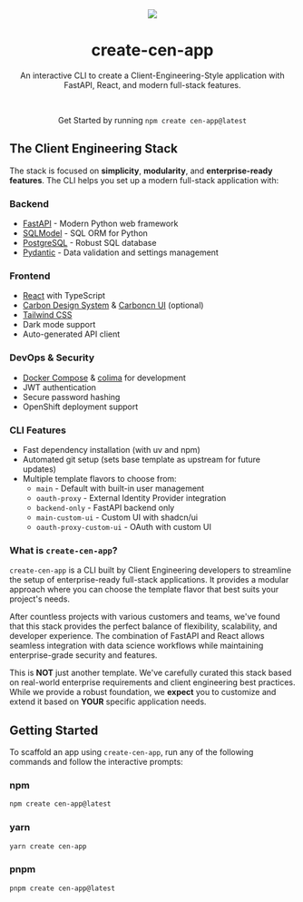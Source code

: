 <div align="center">
<img src="https://raw.githubusercontent.com/felixpahlke/create-cen-app/main/resources/bee.png">
</div>

<h1 align="center">
  create-cen-app
</h1>

<p align="center">
  An interactive CLI to create a Client-Engineering-Style application with FastAPI, React, and modern full-stack features.
</p>

<br/>

<p align="center">Get Started by running <code>npm create cen-app@latest</code></p>

<h2 id="about">The Client Engineering Stack</h2>

The stack is focused on **simplicity**, **modularity**, and **enterprise-ready features**. The CLI helps you set up a modern full-stack application with:

### Backend

- [FastAPI](https://fastapi.tiangolo.com) - Modern Python web framework
- [SQLModel](https://sqlmodel.tiangolo.com) - SQL ORM for Python
- [PostgreSQL](https://www.postgresql.org) - Robust SQL database
- [Pydantic](https://docs.pydantic.dev) - Data validation and settings management

### Frontend

- [React](https://react.dev) with TypeScript
- [Carbon Design System](https://carbondesignsystem.com/) & [Carboncn UI](https://www.carboncn.dev/) (optional)
- [Tailwind CSS](https://tailwindcss.com)
- Dark mode support
- Auto-generated API client

### DevOps & Security

- [Docker Compose](https://www.docker.com) & [colima](https://github.com/abiosoft/colima/) for development
- JWT authentication
- Secure password hashing
- OpenShift deployment support

### CLI Features

- Fast dependency installation (with uv and npm)
- Automated git setup (sets base template as upstream for future updates)
- Multiple template flavors to choose from:
  - `main` - Default with built-in user management
  - `oauth-proxy` - External Identity Provider integration
  - `backend-only` - FastAPI backend only
  - `main-custom-ui` - Custom UI with shadcn/ui
  - `oauth-proxy-custom-ui` - OAuth with custom UI

### What is `create-cen-app`?

`create-cen-app` is a CLI built by Client Engineering developers to streamline the setup of enterprise-ready full-stack applications. It provides a modular approach where you can choose the template flavor that best suits your project's needs.

After countless projects with various customers and teams, we've found that this stack provides the perfect balance of flexibility, scalability, and developer experience. The combination of FastAPI and React allows seamless integration with data science workflows while maintaining enterprise-grade security and features.

This is **NOT** just another template. We've carefully curated this stack based on real-world enterprise requirements and client engineering best practices. While we provide a robust foundation, we **expect** you to customize and extend it based on **YOUR** specific application needs.

<h2 id="getting-started">Getting Started</h2>

To scaffold an app using `create-cen-app`, run any of the following commands and follow the interactive prompts:

### npm

```bash
npm create cen-app@latest
```

### yarn

```bash
yarn create cen-app
```

### pnpm

```bash
pnpm create cen-app@latest
```
